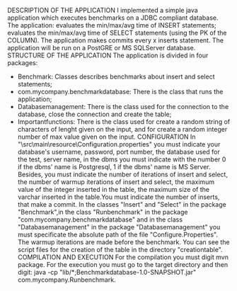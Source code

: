 DESCRIPTION OF THE APPLICATION
I implemented a simple java application which executes benchmarks on a JDBC compliant database. The application: evaluates the min/max/avg time of INSERT statements;
evaluates the min/max/avg time of SELECT statements (using the PK of the COLUMN). 
The application makes commits every x inserts statement. The application will be run on a PostGRE or MS SQLServer database. 
STRUCTURE OF THE APPLICATION
The application is divided in four packages:
- Benchmark: Classes describes benchmarks about insert and select statements;
- com.mycompany.benchmarkdatabase: There is the class that runs the application;
- Databasemanagement: There is the class used for the connection to the database, close the connection and create the table;
- Importantfunctions: There is the class used for create a random string of characters of lenght given on the input, and for create a random integer number of max value given on the input.
CONFIGURATION 
In "\src\main\resource\Configuration.properties" you must indicate your database's username, password, port number, the database used for the test, server name, in the dbms you must indicate with the number 0 if the dbms' name is Postgresql, 1 if the dbms' name is MS Server. Besides, you must indicate the number of iterations of insert and select, the number of warmup iterations of insert and select, the maximum value of the integer inserted in the table, the maximum size of the varchar inserted in the table.You must indicate the number of inserts, that make a commit. In the classes "Insert" and "Select" in the package "Benchmark",in the class "Runbenchmark" in the package "com.mycompany.benchmarkdatabase" and in the class "Databasemanagement" in the package "Databasemanagement" you must specificate the absolute path of the file "Configure.Properties". The warmup iterations are made before the benchmark. You can see the script files for the creation of the table in the directory "creationtable".
COMPILATION AND EXECUTION
For the compilation you must digit mvn package.
For the execution you must go to the target directory and then digit: java -cp "lib/*;Benchmarkdatabase-1.0-SNAPSHOT.jar" com.mycompany.Runbenchmark.